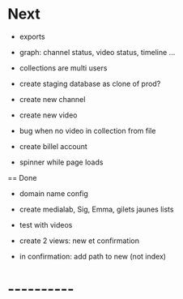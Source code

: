 # Next
- exports
- graph: channel status, video status, timeline ...
- collections are multi users
- create staging database as clone of prod?
- create new channel
- create new video

- bug when no video in collection from file
- create billel account
- spinner while page loads

== Done

- domain name config

- create medialab, Sig, Emma, gilets jaunes lists
- test with videos
- create 2 views: new et confirmation
- in confirmation: add path to new (not index)


# ----------
